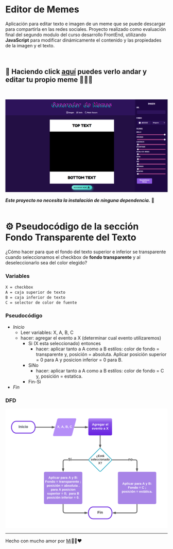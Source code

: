 # Editor de Memes

Aplicación para editar texto e imagen de un meme que se puede descargar para compartirla en las redes sociales.
Proyecto realizado como evaluación final del segundo modulo del curso desarrollo FrontEnd, utilizando **JavaScript** para modificar dinámicamente el contenido y las propiedades de la imagen y el texto.

<br>

## 👀 Haciendo click [aquí](https://maricaroj.github.io/editor-memes/) puedes verlo andar y editar tu propio meme 👩🏻‍💻

<br>

![Generador de Memes](./img/01-generador-memes-oscuro.png)


***Este proyecto no necesita la instalación de ninguna dependencia.*** 📌
<br><br>

# ⚙ Pseudocódigo de la sección Fondo Transparente del Texto
¿Cómo hacer para que el fondo del texto superior e inferior se transparente cuando seleccionamos el checkbox de **fondo transparente** y al deseleccionarlo sea del color elegido?

### Variables
```
X = checkbox
A = caja superior de texto
B = caja inferior de texto
C = selector de color de fuente
```

### Pseudocódigo
- *Inicio*
   - Leer variables: X, A, B, C
   - hacer: agregar el evento a X (determinar cual evento utilizaremos)
        - Si (X esta seleccionado) entonces
            - hacer: aplicar tanto a A como a B estilos: color de fondo = transparente y, posición = absoluta. Aplicar posición superior = 0 para A y posicion inferior = 0 para B.
        - SiNo 
            - hacer: aplicar tanto a A como a B estilos: color de fondo = C y, posición = estatica.
        - Fin-Si<br>
- *Fin*

### DFD
![Sección Fondo Transparente](./img/02-dfd-checkbox.png)



---
Hecho con mucho amor por [Mí](https://github.com/maricaroj)💛💙❤️
